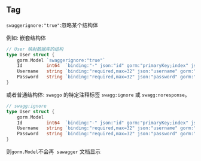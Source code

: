 
## Tag

`swaggerignore:"true"`:忽略某个结构体

例如: 嵌套结构体
```go
// User 映射数据库的结构
type User struct {
	gorm.Model `swaggerignore:"true"`
	Id         int64  `binding:"-" json:"id" gorm:"primaryKey;index" json:"id,omitempty"`
	Username   string `binding:"required,max=32" json:"username" gorm:"column:name;not null" json:"username,omitempty"`
	Password   string `binding:"required,max=32" json:"password" gorm:"column:password;not null" json:"password,omitempty"`
}
```

或者普通结构体:
`swaggo` 的特定注释标签 `swagg:ignore` 或 `swagg:noresponse`。
```go
// swagg:ignore
type User struct {
	gorm.Model
	Id         int64  `binding:"-" json:"id" gorm:"primaryKey;index" json:"id,omitempty"`
	Username   string `binding:"required,max=32" json:"username" gorm:"column:name;not null" json:"username,omitempty"`
	Password   string `binding:"required,max=32" json:"password" gorm:"column:password;not null" json:"password,omitempty"`
}
```
则`gorm.Model`不会再` sawagger` 文档显示